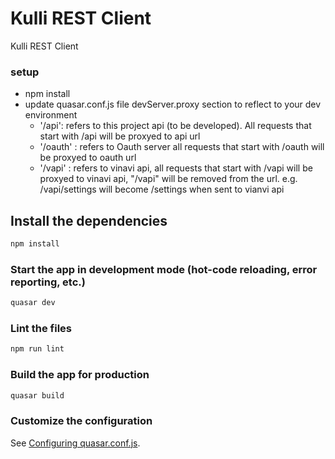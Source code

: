 # Kulli REST Client

Kulli REST Client

### setup
- npm install
- update quasar.conf.js file devServer.proxy section to reflect to your dev environment
    * '/api': refers to this project api (to be developed). All requests that start with /api will be proxyed to api url
    * '/oauth' : refers to Oauth server all requests that start with /oauth will be proxyed to oauth url
    * '/vapi' : refers to vinavi api, all requests that start with /vapi will be proxyed to vinavi api, "/vapi" will be removed from the url. e.g. /vapi/settings will become /settings when sent to vianvi api

## Install the dependencies
```bash
npm install
```

### Start the app in development mode (hot-code reloading, error reporting, etc.)
```bash
quasar dev
```

### Lint the files
```bash
npm run lint
```

### Build the app for production
```bash
quasar build
```

### Customize the configuration
See [Configuring quasar.conf.js](https://v2.quasar.dev/quasar-cli/quasar-conf-js).
